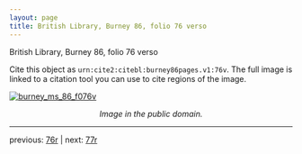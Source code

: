 ```yaml
---
layout: page
title: British Library, Burney 86, folio 76 verso
---
```


British Library, Burney 86, folio 76 verso

Cite this object as `urn:cite2:citebl:burney86pages.v1:76v`.  The full image is linked to a citation tool you can use to cite regions of the image.

[![burney_ms_86_f076v](http://www.homermultitext.org/iipsrv?IIIF=/project/homer/pyramidal/deepzoom/citebl/burney86imgs/v1/burney_ms_86_f076v.tif/full/800,/0/default.jpg)](http://www.homermultitext.org/ict2/?urn=urn:cite2:citebl:burney86imgs.v1:burney_ms_86_f076v) 

<p style="text-align: center; font-style: italic;">Image in the public domain.</p>

---

previous: [76r](../76r/) | next: [77r](../77r/)